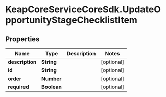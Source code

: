 # KeapCoreServiceCoreSdk.UpdateOpportunityStageChecklistItem

## Properties

Name | Type | Description | Notes
------------ | ------------- | ------------- | -------------
**description** | **String** |  | [optional] 
**id** | **String** |  | [optional] 
**order** | **Number** |  | [optional] 
**required** | **Boolean** |  | [optional] 


